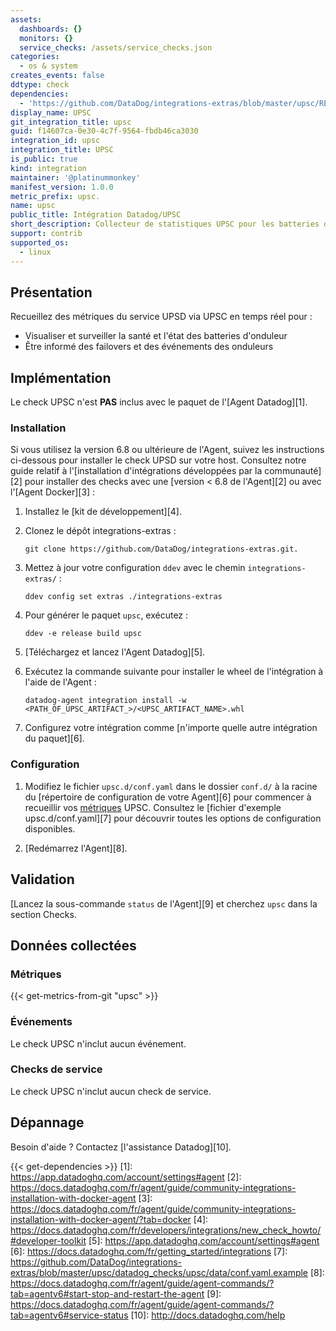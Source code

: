 ```yaml
---
assets:
  dashboards: {}
  monitors: {}
  service_checks: /assets/service_checks.json
categories:
  - os & system
creates_events: false
ddtype: check
dependencies:
  - 'https://github.com/DataDog/integrations-extras/blob/master/upsc/README.md'
display_name: UPSC
git_integration_title: upsc
guid: f14607ca-0e30-4c7f-9564-fbdb46ca3030
integration_id: upsc
integration_title: UPSC
is_public: true
kind: integration
maintainer: '@platinummonkey'
manifest_version: 1.0.0
metric_prefix: upsc.
name: upsc
public_title: Intégration Datadog/UPSC
short_description: Collecteur de statistiques UPSC pour les batteries d'onduleur
support: contrib
supported_os:
  - linux
---
```

## Présentation

Recueillez des métriques du service UPSD via UPSC en temps réel pour :

* Visualiser et surveiller la santé et l'état des batteries d'onduleur
* Être informé des failovers et des événements des onduleurs

## Implémentation

Le check UPSC n'est **PAS** inclus avec le paquet de l'[Agent Datadog][1].

### Installation

Si vous utilisez la version 6.8 ou ultérieure de l'Agent, suivez les instructions ci-dessous pour installer le check UPSD sur votre host. Consultez notre guide relatif à l'[installation d'intégrations développées par la communauté][2] pour installer des checks avec une [version < 6.8 de l'Agent][2] ou avec l'[Agent Docker][3] :

1. Installez le [kit de développement][4].
2. Clonez le dépôt integrations-extras :

    ```
    git clone https://github.com/DataDog/integrations-extras.git.
    ```

3. Mettez à jour votre configuration `ddev` avec le chemin `integrations-extras/` :

    ```
    ddev config set extras ./integrations-extras
    ```

4. Pour générer le paquet `upsc`, exécutez :

    ```
    ddev -e release build upsc
    ```

5. [Téléchargez et lancez l'Agent Datadog][5].
6. Exécutez la commande suivante pour installer le wheel de l'intégration à l'aide de l'Agent :

    ```
    datadog-agent integration install -w <PATH_OF_UPSC_ARTIFACT_>/<UPSC_ARTIFACT_NAME>.whl
    ```

7. Configurez votre intégration comme [n'importe quelle autre intégration du paquet][6].

### Configuration

1. Modifiez le fichier `upsc.d/conf.yaml` dans le dossier `conf.d/` à la racine du [répertoire de configuration de votre Agent][6] pour commencer à recueillir vos [métriques](#collecte-de-metriques) UPSC.
  Consultez le [fichier d'exemple upsc.d/conf.yaml][7] pour découvrir toutes les options de configuration disponibles.

2. [Redémarrez l'Agent][8].

## Validation

[Lancez la sous-commande `status` de l'Agent][9] et cherchez `upsc` dans la section Checks.

## Données collectées
### Métriques
{{< get-metrics-from-git "upsc" >}}


### Événements
Le check UPSC n'inclut aucun événement.

### Checks de service
Le check UPSC n'inclut aucun check de service.

## Dépannage
Besoin d'aide ? Contactez [l'assistance Datadog][10].



{{< get-dependencies >}}
[1]: https://app.datadoghq.com/account/settings#agent
[2]: https://docs.datadoghq.com/fr/agent/guide/community-integrations-installation-with-docker-agent
[3]: https://docs.datadoghq.com/fr/agent/guide/community-integrations-installation-with-docker-agent/?tab=docker
[4]: https://docs.datadoghq.com/fr/developers/integrations/new_check_howto/#developer-toolkit
[5]: https://app.datadoghq.com/account/settings#agent
[6]: https://docs.datadoghq.com/fr/getting_started/integrations
[7]: https://github.com/DataDog/integrations-extras/blob/master/upsc/datadog_checks/upsc/data/conf.yaml.example
[8]: https://docs.datadoghq.com/fr/agent/guide/agent-commands/?tab=agentv6#start-stop-and-restart-the-agent
[9]: https://docs.datadoghq.com/fr/agent/guide/agent-commands/?tab=agentv6#service-status
[10]: http://docs.datadoghq.com/help
